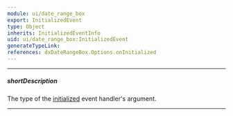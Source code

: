 ```yaml
---
module: ui/date_range_box
export: InitializedEvent
type: Object
inherits: InitializedEventInfo
uid: ui/date_range_box:InitializedEvent
generateTypeLink: 
references: dxDateRangeBox.Options.onInitialized
---
```

---
##### shortDescription
The type of the [initialized]({basewidgetpath}/Events/#initialized) event handler's argument.

---
<!-- Description goes here -->